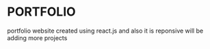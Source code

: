 # PORTFOLIO

portfolio website created using react.js and also it is reponsive will be adding more projects 

